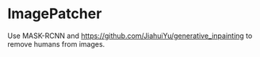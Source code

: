 # ImagePatcher

Use MASK-RCNN and https://github.com/JiahuiYu/generative_inpainting to remove humans from images.
